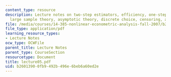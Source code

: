 ```yaml
---
content_type: resource
description: Lecture notes on two-step estimators, efficiency, one-step estimators,
  large sample theory, asymptotic theory, discrete choice, censoring, and sample selection.
file: /media/courses/14-385-nonlinear-econometric-analysis-fall-2007/b26013900fb9492b496e6beb6a60ed2e_lecture05.pdf
file_type: application/pdf
learning_resource_types:
- Lecture Notes
ocw_type: OCWFile
parent_title: Lecture Notes
parent_type: CourseSection
resourcetype: Document
title: lecture05.pdf
uid: b2601390-0fb9-492b-496e-6beb6a60ed2e
---
```

